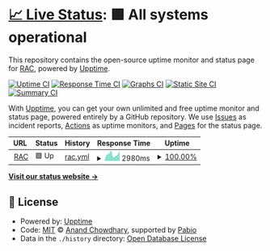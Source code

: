 # [📈 Live Status](https://status.reservoiracademicclasses.org): <!--live status--> **🟩 All systems operational**

This repository contains the open-source uptime monitor and status page for [RAC](https://status.reservoiracademicclasses.org), powered by [Upptime](https://github.com/upptime/upptime).

[![Uptime CI](https://github.com/rezacademic/status/workflows/Uptime%20CI/badge.svg)](https://github.com/rezacademic/status/actions?query=workflow%3A%22Uptime+CI%22)
[![Response Time CI](https://github.com/rezacademic/status/workflows/Response%20Time%20CI/badge.svg)](https://github.com/rezacademic/status/actions?query=workflow%3A%22Response+Time+CI%22)
[![Graphs CI](https://github.com/rezacademic/status/workflows/Graphs%20CI/badge.svg)](https://github.com/rezacademic/status/actions?query=workflow%3A%22Graphs+CI%22)
[![Static Site CI](https://github.com/rezacademic/status/workflows/Static%20Site%20CI/badge.svg)](https://github.com/rezacademic/status/actions?query=workflow%3A%22Static+Site+CI%22)
[![Summary CI](https://github.com/rezacademic/status/workflows/Summary%20CI/badge.svg)](https://github.com/rezacademic/status/actions?query=workflow%3A%22Summary+CI%22)

With [Upptime](https://upptime.js.org), you can get your own unlimited and free uptime monitor and status page, powered entirely by a GitHub repository. We use [Issues](https://github.com/rezacademic/status/issues) as incident reports, [Actions](https://github.com/rezacademic/status/actions) as uptime monitors, and [Pages](https://status.reservoiracademicclasses.org) for the status page.

<!--start: status pages-->
<!-- This summary is generated by Upptime (https://github.com/upptime/upptime) -->
<!-- Do not edit this manually, your changes will be overwritten -->
<!-- prettier-ignore -->
| URL | Status | History | Response Time | Uptime |
| --- | ------ | ------- | ------------- | ------ |
| <img alt="" src="https://icons.duckduckgo.com/ip3/www.reservoiracademicclasses.org.ico" height="13"> [RAC](https://www.reservoiracademicclasses.org) | 🟩 Up | [rac.yml](https://github.com/rezacademic/status/commits/HEAD/history/rac.yml) | <details><summary><img alt="Response time graph" src="./graphs/rac/response-time-week.png" height="20"> 2980ms</summary><br><a href="https://status.reservoiracademicclasses.org/history/rac"><img alt="Response time 2548" src="https://img.shields.io/endpoint?url=https%3A%2F%2Fraw.githubusercontent.com%2Frezacademic%2Fstatus%2FHEAD%2Fapi%2Frac%2Fresponse-time.json"></a><br><a href="https://status.reservoiracademicclasses.org/history/rac"><img alt="24-hour response time 4399" src="https://img.shields.io/endpoint?url=https%3A%2F%2Fraw.githubusercontent.com%2Frezacademic%2Fstatus%2FHEAD%2Fapi%2Frac%2Fresponse-time-day.json"></a><br><a href="https://status.reservoiracademicclasses.org/history/rac"><img alt="7-day response time 2980" src="https://img.shields.io/endpoint?url=https%3A%2F%2Fraw.githubusercontent.com%2Frezacademic%2Fstatus%2FHEAD%2Fapi%2Frac%2Fresponse-time-week.json"></a><br><a href="https://status.reservoiracademicclasses.org/history/rac"><img alt="30-day response time 2796" src="https://img.shields.io/endpoint?url=https%3A%2F%2Fraw.githubusercontent.com%2Frezacademic%2Fstatus%2FHEAD%2Fapi%2Frac%2Fresponse-time-month.json"></a><br><a href="https://status.reservoiracademicclasses.org/history/rac"><img alt="1-year response time 2548" src="https://img.shields.io/endpoint?url=https%3A%2F%2Fraw.githubusercontent.com%2Frezacademic%2Fstatus%2FHEAD%2Fapi%2Frac%2Fresponse-time-year.json"></a></details> | <details><summary><a href="https://status.reservoiracademicclasses.org/history/rac">100.00%</a></summary><a href="https://status.reservoiracademicclasses.org/history/rac"><img alt="All-time uptime 99.83%" src="https://img.shields.io/endpoint?url=https%3A%2F%2Fraw.githubusercontent.com%2Frezacademic%2Fstatus%2FHEAD%2Fapi%2Frac%2Fuptime.json"></a><br><a href="https://status.reservoiracademicclasses.org/history/rac"><img alt="24-hour uptime 100.00%" src="https://img.shields.io/endpoint?url=https%3A%2F%2Fraw.githubusercontent.com%2Frezacademic%2Fstatus%2FHEAD%2Fapi%2Frac%2Fuptime-day.json"></a><br><a href="https://status.reservoiracademicclasses.org/history/rac"><img alt="7-day uptime 100.00%" src="https://img.shields.io/endpoint?url=https%3A%2F%2Fraw.githubusercontent.com%2Frezacademic%2Fstatus%2FHEAD%2Fapi%2Frac%2Fuptime-week.json"></a><br><a href="https://status.reservoiracademicclasses.org/history/rac"><img alt="30-day uptime 99.87%" src="https://img.shields.io/endpoint?url=https%3A%2F%2Fraw.githubusercontent.com%2Frezacademic%2Fstatus%2FHEAD%2Fapi%2Frac%2Fuptime-month.json"></a><br><a href="https://status.reservoiracademicclasses.org/history/rac"><img alt="1-year uptime 99.83%" src="https://img.shields.io/endpoint?url=https%3A%2F%2Fraw.githubusercontent.com%2Frezacademic%2Fstatus%2FHEAD%2Fapi%2Frac%2Fuptime-year.json"></a></details>

<!--end: status pages-->

[**Visit our status website →**](https://status.reservoiracademicclasses.org)

## 📄 License

- Powered by: [Upptime](https://github.com/upptime/upptime)
- Code: [MIT](./LICENSE) © [Anand Chowdhary](https://anandchowdhary.com), supported by [Pabio](https://pabio.com)
- Data in the `./history` directory: [Open Database License](https://opendatacommons.org/licenses/odbl/1-0/)
